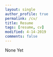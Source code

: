 ```yaml
---
layout: single
author_profile: true
permalink: /cv/
title: Resume
tags: [resume, cv]
modified: 4-14-2019
comments: false
---
```

None Yet